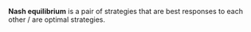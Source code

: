 **Nash equilibrium** is a pair of strategies that are best responses to each other / are optimal strategies.
